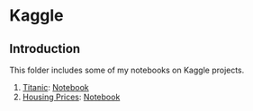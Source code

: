 # Kaggle

## Introduction
This folder includes some of my notebooks on Kaggle projects.

1. [Titanic](https://www.kaggle.com/c/titanic/overview): [Notebook](https://github.com/wangzqi/Kaggle/blob/master/titanic_notebook_v04.ipynb)
2. [Housing Prices](https://www.kaggle.com/c/home-data-for-ml-course): [Notebook](https://github.com/wangzqi/Kaggle/blob/master/Housing_Prices_Sub1.ipynb)
